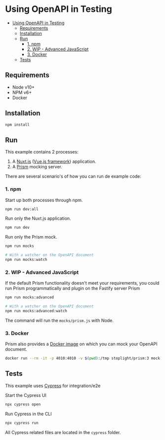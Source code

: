 # Using OpenAPI in Testing

- [Using OpenAPI in Testing](#using-openapi-in-testing)
	- [Requirements](#requirements)
	- [Installation](#installation)
	- [Run](#run)
		- [1. npm](#1-npm)
		- [2. WIP - Advanced JavaScript](#2-wip---advanced-javascript)
		- [3. Docker](#3-docker)
	- [Tests](#tests)

## Requirements
- Node v10+
- NPM v6+
- Docker

## Installation
```sh
npm install
```

## Run
This example contains 2 processes:
1. A [Nuxt.js](https://nuxtjs.org/) ([Vue.js framework](https://vuejs.org/)) application.
2. A [Prism](https://stoplight.io/p/docs/gh/stoplightio/prism) mocking server.

There are several scenario's of how you can run de example code:

### 1. npm
Start up both processes through npm.
```sh
npm run dev:all
```

Run only the Nuxt.js application.
```sh
npm run dev
```

Run only the Prism mock.
```sh
npm run mocks

# With a watcher on the OpenAPI document
npm run mocks:watch
```

### 2. WIP - Advanced JavaScript
If the default Prism functionality doesn't meet your requirements, you could run Prism programmatically and plugin on the Fastify server Prism
```sh
npm run mocks:advanced

# With a watcher on the OpenAPI document
npm run mocks:advanced:watch
```

The command will run the `mocks/prism.js` with Node.

### 3. Docker
Prism also provides a [Docker image](https://stoplight.io/p/docs/gh/stoplightio/prism/docs/getting-started/installation.md#docker) on which you can mock your OpenAPI document.

```sh
docker run --rm -it -p 4010:4010 -v $(pwd):/tmp stoplight/prism:3 mock -d -h 0.0.0.0 "mocks/prism.js"
```

## Tests
This example uses [Cypress](https://www.cypress.io/) for integration/e2e

Start the Cypress UI
```sh
npx cypress open
```

Run Cypress in the CLI
```sh
npx cypress run
```

All Cypress related files are located in the `cypress` folder.
